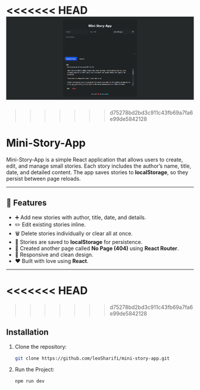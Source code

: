 <<<<<<< HEAD
![Mini-Story-App Screenshot](./public/projectDemo.png)
=======
<!--## Screenshots -->

<!-- You can add screenshots here -->

<!-- ![Mini-Story-App Screenshot](link-to-your-screenshot.png) -->

<!-- --- -->
>>>>>>> d75278bd2bd3c911c43fb69a7fa6e99de5842128

# Mini-Story-App

Mini-Story-App is a simple React application that allows users to create, edit, and manage small stories. Each story includes the author’s name, title, date, and detailed content. The app saves stories to **localStorage**, so they persist between page reloads.

---

## 🚀 Features

- ➕ Add new stories with author, title, date, and details.  
- ✏️ Edit existing stories inline.  
- 🗑️ Delete stories individually or clear all at once.  
- 💾 Stories are saved to **localStorage** for persistence.  
- 🧭 Created another page called **No Page (404)** using **React Router**.  
- 🎨 Responsive and clean design.  
- ❤️ Built with love using **React**.

---

<<<<<<< HEAD
=======

>>>>>>> d75278bd2bd3c911c43fb69a7fa6e99de5842128
## Installation

1. Clone the repository:
   ```bash
   git clone https://github.com/leoSharifi/mini-story-app.git
   ```
2. Run the Project:
   ```bash
   npm run dev
   ```
